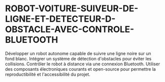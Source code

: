 # ROBOT-VOITURE-SUIVEUR-DE-LIGNE-ET-DETECTEUR-D-OBSTACLE-AVEC-CONTROLE-BLUETOOTH
Développer un robot autonome capable de suivre une ligne noire sur un fond blanc. Intégrer un système de détection d'obstacles pour éviter les collisions. Contrôler le robot à distance via une connexion Bluetooth. Utiliser des composants électroniques courants et open-source pour permettre la reproductibilité et l'accessibilité du projet. 

